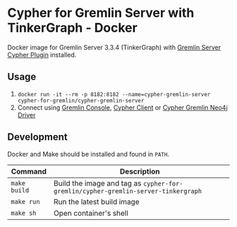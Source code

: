 # Cypher for Gremlin Server with TinkerGraph - Docker

Docker image for Gremlin Server 3.3.4 (TinkerGraph) with [Gremlin Server Cypher Plugin](../../tinkerpop/cypher-gremlin-server-plugin) installed.

## Usage

1. `docker run -it --rm -p 8182:8182 --name=cypher-gremlin-server cypher-for-gremlin/cypher-gremlin-server`
2. Connect using [Gremlin Console](../cypher-gremlin-console), [Cypher Client](../../tinkerpop/cypher-gremlin-server-client) or [Cypher Gremlin Neo4j Driver](../../tinkerpop/cypher-gremlin-neo4j-driver)

## Development

Docker and Make should be installed and found in `PATH`.

Command | Description
------- | -----------
`make build` | Build the image and tag as `cypher-for-gremlin/cypher-gremlin-server-tinkergraph`
`make run`   | Run the latest build image
`make sh`    | Open container's shell
